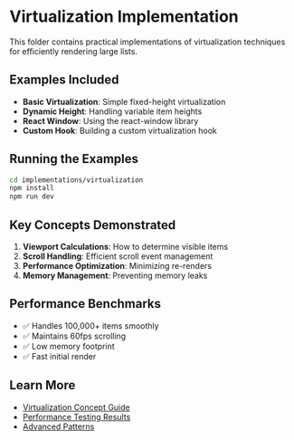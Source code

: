 # Virtualization Implementation

This folder contains practical implementations of virtualization techniques for efficiently rendering large lists.

## Examples Included

- **Basic Virtualization**: Simple fixed-height virtualization
- **Dynamic Height**: Handling variable item heights
- **React Window**: Using the react-window library
- **Custom Hook**: Building a custom virtualization hook

## Running the Examples

```bash
cd implementations/virtualization
npm install
npm run dev
```

## Key Concepts Demonstrated

1. **Viewport Calculations**: How to determine visible items
2. **Scroll Handling**: Efficient scroll event management
3. **Performance Optimization**: Minimizing re-renders
4. **Memory Management**: Preventing memory leaks

## Performance Benchmarks

- ✅ Handles 100,000+ items smoothly
- ✅ Maintains 60fps scrolling
- ✅ Low memory footprint
- ✅ Fast initial render

## Learn More

- [Virtualization Concept Guide](../../concepts/virtualization.md)
- [Performance Testing Results](./benchmarks.md)
- [Advanced Patterns](./advanced-examples/)
